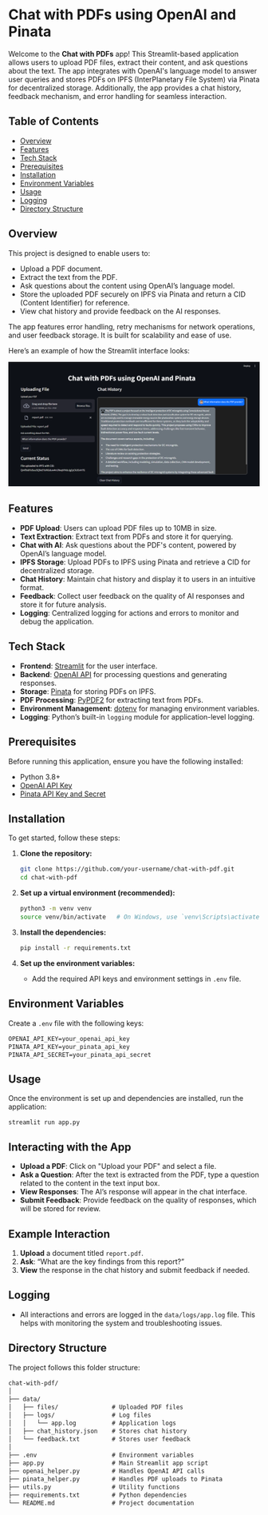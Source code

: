 # Chat with PDFs using OpenAI and Pinata

Welcome to the **Chat with PDFs** app! This Streamlit-based application allows users to upload PDF files, extract their content, and ask questions about the text. The app integrates with OpenAI's language model to answer user queries and stores PDFs on IPFS (InterPlanetary File System) via Pinata for decentralized storage. Additionally, the app provides a chat history, feedback mechanism, and error handling for seamless interaction.

## Table of Contents
- [Overview](#overview)
- [Features](#features)
- [Tech Stack](#tech-stack)
- [Prerequisites](#prerequisites)
- [Installation](#installation)
- [Environment Variables](#environment-variables)
- [Usage](#usage)
- [Logging](#logging)
- [Directory Structure](#directory-structure)

<a name="overview"></a>
## Overview

This project is designed to enable users to:
- Upload a PDF document.
- Extract the text from the PDF.
- Ask questions about the content using OpenAI’s language model.
- Store the uploaded PDF securely on IPFS via Pinata and return a CID (Content Identifier) for reference.
- View chat history and provide feedback on the AI responses.

The app features error handling, retry mechanisms for network operations, and user feedback storage. It is built for scalability and ease of use.

Here’s an example of how the Streamlit interface looks:

![Streamlit Interface](data/streamlit_interface.png)

<a name="features"></a>
## Features

- **PDF Upload**: Users can upload PDF files up to 10MB in size.
- **Text Extraction**: Extract text from PDFs and store it for querying.
- **Chat with AI**: Ask questions about the PDF's content, powered by OpenAI’s language model.
- **IPFS Storage**: Upload PDFs to IPFS using Pinata and retrieve a CID for decentralized storage.
- **Chat History**: Maintain chat history and display it to users in an intuitive format.
- **Feedback**: Collect user feedback on the quality of AI responses and store it for future analysis.
- **Logging**: Centralized logging for actions and errors to monitor and debug the application.

<a name="tech-stack"></a>
## Tech Stack

- **Frontend**: [Streamlit](https://streamlit.io/) for the user interface.
- **Backend**: [OpenAI API](https://beta.openai.com/) for processing questions and generating responses.
- **Storage**: [Pinata](https://pinata.cloud/) for storing PDFs on IPFS.
- **PDF Processing**: [PyPDF2](https://pypi.org/project/PyPDF2/) for extracting text from PDFs.
- **Environment Management**: [dotenv](https://pypi.org/project/python-dotenv/) for managing environment variables.
- **Logging**: Python’s built-in `logging` module for application-level logging.

<a name="prerequisites"></a>
## Prerequisites

Before running this application, ensure you have the following installed:
- Python 3.8+
- [OpenAI API Key](https://openai.com/api/)
- [Pinata API Key and Secret](https://pinata.cloud/)

<a name="installation"></a>
## Installation

To get started, follow these steps:

1. **Clone the repository:**

   ```bash
   git clone https://github.com/your-username/chat-with-pdf.git
   cd chat-with-pdf

2. **Set up a virtual environment (recommended):**

   ```bash
   python3 -m venv venv
   source venv/bin/activate   # On Windows, use `venv\Scripts\activate`

3. **Install the dependencies:**

   ```bash
   pip install -r requirements.txt

4. **Set up the environment variables:**

   - Add the required API keys and environment settings in `.env` file.

<a name="environment-variables"></a>
## Environment Variables

Create a `.env` file with the following keys:

    OPENAI_API_KEY=your_openai_api_key
    PINATA_API_KEY=your_pinata_api_key
    PINATA_API_SECRET=your_pinata_api_secret

<a name="usage"></a>
## Usage

Once the environment is set up and dependencies are installed, run the application:

    streamlit run app.py

## Interacting with the App

- **Upload a PDF**: Click on "Upload your PDF" and select a file.
- **Ask a Question**: After the text is extracted from the PDF, type a question related to the content in the text input box.
- **View Responses**: The AI’s response will appear in the chat interface.
- **Submit Feedback**: Provide feedback on the quality of responses, which will be stored for review.

## Example Interaction

1. **Upload** a document titled `report.pdf`.
2. **Ask**: “What are the key findings from this report?”
3. **View** the response in the chat history and submit feedback if needed.

<a name="logging"></a>
## Logging

- All interactions and errors are logged in the `data/logs/app.log` file. This helps with monitoring the system and troubleshooting issues.

<a name="directory-structure"></a>
## Directory Structure

The project follows this folder structure:

```
chat-with-pdf/
│
├── data/
│   ├── files/               # Uploaded PDF files
│   ├── logs/                # Log files
│   │   └── app.log          # Application logs
│   ├── chat_history.json    # Stores chat history
│   └── feedback.txt         # Stores user feedback
│
├── .env                     # Environment variables
├── app.py                   # Main Streamlit app script
├── openai_helper.py         # Handles OpenAI API calls
├── pinata_helper.py         # Handles PDF uploads to Pinata
├── utils.py                 # Utility functions
├── requirements.txt         # Python dependencies
└── README.md                # Project documentation
```
